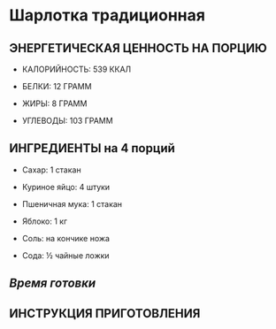 # **Шарлотка традиционная**

## ЭНЕРГЕТИЧЕСКАЯ ЦЕННОСТЬ НА ПОРЦИЮ

* КАЛОРИЙНОСТЬ: 539 ККАЛ

* БЕЛКИ: 12 ГРАММ

* ЖИРЫ: 8 ГРАММ

* УГЛЕВОДЫ: 103 ГРАММ

## ИНГРЕДИЕНТЫ на 4 порций

* Сахар:
1 стакан

* Куриное яйцо:
4 штуки

* Пшеничная мука:
1 стакан

* Яблоко:
1 кг

* Соль:
на кончике ножа

* Сода:
½ чайные ложки


## *Время готовки*



## ИНСТРУКЦИЯ ПРИГОТОВЛЕНИЯ


